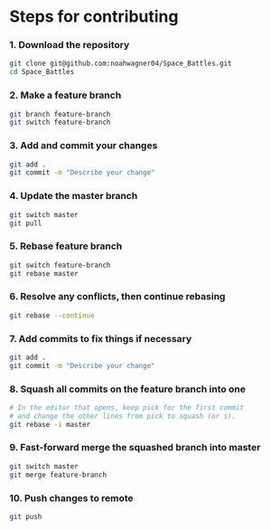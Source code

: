 # Steps for contributing
### 1. Download the repository
```bash
git clone git@github.com:noahwagner04/Space_Battles.git
cd Space_Battles
```
### 2. Make a feature branch
```bash
git branch feature-branch
git switch feature-branch
```
### 3. Add and commit your changes
```bash
git add .
git commit -m "Describe your change"
```
### 4. Update the master branch
```bash
git switch master
git pull
```
### 5. Rebase feature branch
```bash
git switch feature-branch
git rebase master
```
### 6. Resolve any conflicts, then continue rebasing
```bash
git rebase --continue
```
### 7. Add commits to fix things if necessary
```bash
git add .
git commit -m "Describe your change"
```
### 8. Squash all commits on the feature branch into one
```bash
# In the editor that opens, keep pick for the first commit 
# and change the other lines from pick to squash (or s).
git rebase -i master
```
### 9. Fast-forward merge the squashed branch into master
```bash
git switch master
git merge feature-branch
```
### 10. Push changes to remote
```bash
git push
```

